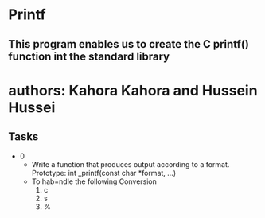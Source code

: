 # Printf

## This program enables us to create the C printf() function int the standard library
# authors: Kahora Kahora and Hussein Hussei
## Tasks
- 0 
    - Write a function that produces output according to a format. Prototype: int _printf(const char *format, ...)
    - To hab=ndle the following Conversion
        1. c
        2. s
        3. %
